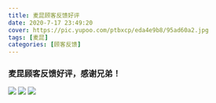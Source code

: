 ```yaml
---
title: 麦昆顾客反馈好评
date: 2020-7-17 23:49:20
cover: https://pic.yupoo.com/ptbxcp/eda4e9b8/95ad60a2.jpg
tags: [麦昆]
categories: [顾客反馈]
---
```


###  麦昆顾客反馈好评，感谢兄弟！
![](https://pic.yupoo.com/ptbxcp/e20b6812/9c2587f5.jpg)
![](https://pic.yupoo.com/ptbxcp/eda4e9b8/95ad60a2.jpg)
![](https://pic.yupoo.com/ptbxcp/8dddfcce/dc615bf7.jpg)
